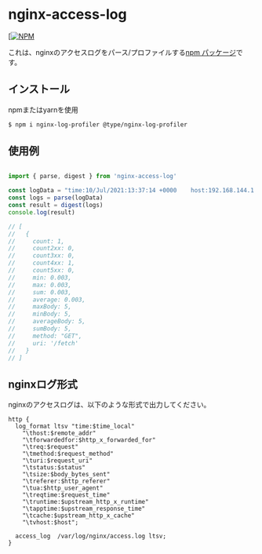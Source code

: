 # nginx-access-log

[[![NPM](https://nodei.co/npm/learnyoureact.png?downloads=true)](https://nodei.co/npm/nginx-access-log/)

これは、nginxのアクセスログをパース/プロファイルする[npm パッケージ](https://www.npmjs.com/package/nginx-access-log)です。

## インストール

npmまたはyarnを使用
```bash
$ npm i nginx-log-profiler @type/nginx-log-profiler
```

## 使用例


```typescript

import { parse, digest } from 'nginx-access-log'

const logData = "time:10/Jul/2021:13:37:14 +0000	host:192.168.144.1	forwardedfor:-	req:GET /fetch HTTP/1.1	status:403	method:GET	uri:/fetch	size:5	referer:http://127.0.0.1/channel/1	ua:Mozilla/5.0 (Macintosh; Intel Mac OS X 10_15_7) AppleWebKit/537.36 (KHTML, like Gecko) Chrome/91.0.4472.114 Safari/537.36	reqtime:0.003	cache:-	runtime:-	apptime:0.003	vhost:127.0.0.1"
const logs = parse(logData)
const result = digest(logs)
console.log(result)

// [
//   {
//     count: 1,
//     count2xx: 0,
//     count3xx: 0,
//     count4xx: 1,
//     count5xx: 0,
//     min: 0.003,
//     max: 0.003,
//     sum: 0.003,
//     average: 0.003,
//     maxBody: 5,
//     minBody: 5,
//     averageBody: 5,
//     sumBody: 5,
//     method: "GET",
//     uri: '/fetch'
//   }
// ]

```

## nginxログ形式

nginxのアクセスログは、以下のような形式で出力してください。

```nginx
http {
  log_format ltsv "time:$time_local"
    "\thost:$remote_addr"
    "\tforwardedfor:$http_x_forwarded_for"
    "\treq:$request"
    "\tmethod:$request_method"
    "\turi:$request_uri"
    "\tstatus:$status"
    "\tsize:$body_bytes_sent"
    "\treferer:$http_referer"
    "\tua:$http_user_agent"
    "\treqtime:$request_time"
    "\truntime:$upstream_http_x_runtime"
    "\tapptime:$upstream_response_time"
    "\tcache:$upstream_http_x_cache"
    "\tvhost:$host";

  access_log  /var/log/nginx/access.log ltsv;
}
```